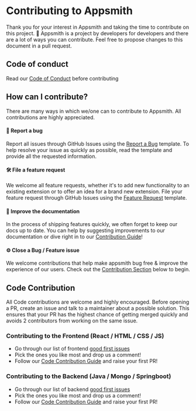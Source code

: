 # Contributing to Appsmith

Thank you for your interest in Appsmith and taking the time to contribute on this project. 🙌 
Appsmith is a project by developers for developers and there are a lot of ways you can contribute. 
Feel free to propose changes to this document in a pull request.

## Code of conduct

Read our [Code of Conduct](CODE_OF_CONDUCT.md) before contributing

## How can I contribute?

There are many ways in which we/one can to contribute to Appsmith. All contributions are highly appreciated.

#### 🐛 Report a bug
Report all issues through GitHub Issues using the [Report a Bug](https://github.com/appsmithorg/appsmith/issues/new?assignees=Nikhil-Nandagopal&labels=Bug%2C+High&template=---bug-report.md&title=%5BBug%5D) template.
To help resolve your issue as quickly as possible, read the template and provide all the requested information.

#### 🛠 File a feature request
We welcome all feature requests, whether it's to add new functionality to an existing extension or to offer an idea for a brand new extension.
File your feature request through GitHub Issues using the [Feature Request](https://github.com/appsmithorg/appsmith/issues/new?assignees=Nikhil-Nandagopal&labels=&template=----feature-request.md&title=%5BFeature%5D) template.

#### 📝 Improve the documentation
In the process of shipping features quickly, we often forget to keep our docs up to date. You can help by suggesting improvements to our documentation or dive right in to our [Contribution Guide](contributions/docs/CONTRIBUTING.md)!

#### ⚙️ Close a Bug / Feature issue
We welcome contributions that help make appsmith bug free & improve the experience of our users. Check out the [Contribution Section](#code-contribution) below to begin.

## Code Contribution
All Code contributions are welcome and highly encouraged. Before opening a PR, create an issue and talk to a maintainer about a possible solution.
This ensures that your PR has the highest chance of getting merged quickly and avoids 2 contributors from working on the same issue.

### Contributing to the Frontend (React / HTML / CSS / JS)
- Go through our list of frontend [good first issues](https://github.com/appsmithorg/appsmith/issues?q=is%3Aopen+is%3Aissue+label%3A%22Good+First+Issue%22+label%3A%22Frontend%22)
- Pick the ones you like most and drop us a comment!
- Follow our [Code Contribution Guide](contributions/CodeContributionsGuidelines.md) and raise your first PR!

### Contributing to the Backend (Java / Mongo / Springboot)
- Go through our list of backend [good first issues](https://github.com/appsmithorg/appsmith/issues?q=is%3Aopen+is%3Aissue+label%3A%22Good+First+Issue%22+label%3A%22Backend%22+)
- Pick the ones you like most and drop us a comment!
- Follow our [Code Contribution Guide](contributions/CodeContributionsGuidelines.md) and raise your first PR!
